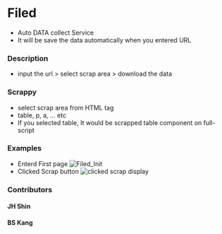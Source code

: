 # Filed
- Auto DATA collect Service 
- It will be save the data automatically when you entered URL

### Description
- input the url > select scrap area > download the data

### Scrappy
- select scrap area from HTML tag
- table, p, a, ... etc
- If you selected table, It would be scrapped table component on full-script

### Examples
- Enterd First page
![Filed_Init](https://user-images.githubusercontent.com/40736396/137613343-29cec3a5-dc9c-44b9-a90b-ae1b58ef802b.png)
- Clicked Scrap button 
![clicked scrap display](https://user-images.githubusercontent.com/40736396/137613972-fe26a9fc-b973-43db-9f86-cbc7b8c5490b.png)

### Contributors
#### JH Shin
#### BS Kang
